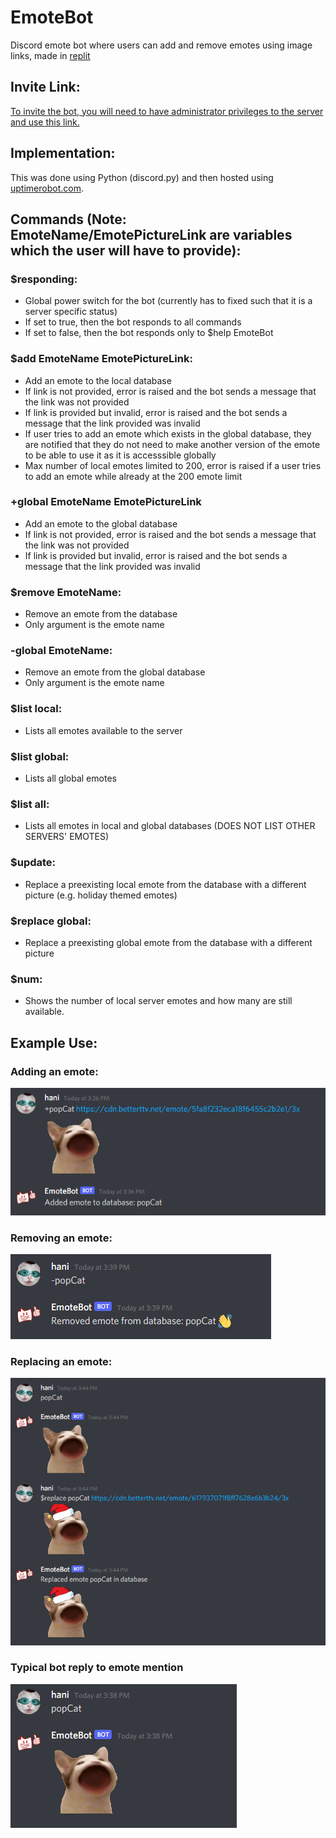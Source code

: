 # EmoteBot
Discord emote bot where users can add and remove emotes using image links, made in [replit](https://replit.com/@hanikanaan/EmoteBot)


## Invite Link:
[To invite the bot, you will need to have administrator privileges to the server and use this link.](https://discord.com/api/oauth2/authorize?client_id=923643328417906689&permissions=326417573888&scope=bot)

## Implementation:
This was done using Python (discord.py) and then hosted using [uptimerobot.com](uptimerobot.com).

## Commands (Note: EmoteName/EmotePictureLink are variables which the user will have to provide):
### $responding: 
* Global power switch for the bot (currently has to fixed such that it is a server specific status)
* If set to true, then the bot responds to all commands
* If set to false, then the bot responds only to $help EmoteBot

### $add EmoteName EmotePictureLink: 
* Add an emote to the local database
* If link is not provided, error is raised and the bot sends a message that the link was not provided
* If link is provided but invalid, error is raised and the bot sends a message that the link provided was invalid
* If user tries to add an emote which exists in the global database, they are notified that they do not need to make another version of the emote to be able to use it as it is accesssible globally
* Max number of local emotes limited to 200, error is raised if a user tries to add an emote while already at the 200 emote limit

### +global EmoteName EmotePictureLink
* Add an emote to the global database
* If link is not provided, error is raised and the bot sends a message that the link was not provided
* If link is provided but invalid, error is raised and the bot sends a message that the link provided was invalid

### $remove EmoteName: 
* Remove an emote from the database
* Only argument is the emote name

### -global EmoteName:
* Remove an emote from the global database
* Only argument is the emote name

### $list local: 
* Lists all emotes available to the server

### $list global:
* Lists all global emotes

### $list all:
* Lists all emotes in local and global databases (DOES NOT LIST OTHER SERVERS' EMOTES)

### $update: 
* Replace a preexisting local emote from the database with a different picture (e.g. holiday themed emotes)

### $replace global:
* Replace a preexisting global emote from the database with a different picture

### $num:
* Shows the number of local server emotes and how many are still available.

## Example Use:
### Adding an emote:
![Example of adding an emote](https://github.com/hanikanaan/EmoteBot/blob/main/images/Example%20adding%20emote.png)
### Removing an emote:
![Example of removing an emote](https://github.com/hanikanaan/EmoteBot/blob/main/images/Example%20removing%20emote.png)
### Replacing an emote:
![Example of replacing an emote](https://github.com/hanikanaan/EmoteBot/blob/main/images/Example%20replacement.png)
### Typical bot reply to emote mention
![Example of bot response](https://github.com/hanikanaan/EmoteBot/blob/main/images/Example%20using%20emote.png)
